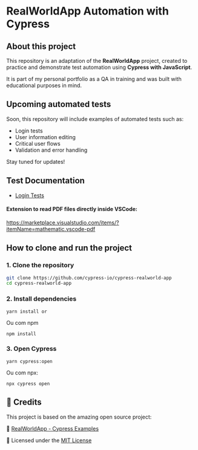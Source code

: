 #  RealWorldApp Automation with Cypress

##  About this project

This repository is an adaptation of the **RealWorldApp** project, created to practice and demonstrate test automation using **Cypress with JavaScript**.

It is part of my personal portfolio as a QA in training and was built with educational purposes in mind.

##  Upcoming automated tests

Soon, this repository will include examples of automated tests such as:

- Login tests
- User information editing
- Critical user flows
- Validation and error handling

Stay tuned for updates!

##  Test Documentation

- [Login Tests](./test-documents/login-tests.pdf)


#### Extension to read PDF files directly inside VSCode:

https://marketplace.visualstudio.com/items/?itemName=mathematic.vscode-pdf


##  How to clone and run the project

### 1. Clone the repository

```bash
git clone https://github.com/cypress-io/cypress-realworld-app
cd cypress-realworld-app
```

### 2. Install dependencies

```
yarn install or 
```
Ou com npm
```
npm install
```

### 3. Open Cypress

```
yarn cypress:open  
```
Ou com npx:
```
npx cypress open
```

## 🙏 Credits
This project is based on the amazing open source project:

🔗 [RealWorldApp - Cypress Examples](https://github.com/cypress-io/cypress-realworld-app)

📄 Licensed under the [MIT License](https://github.com/cypress-io/cypress-realworld-app/blob/develop/LICENSE)
